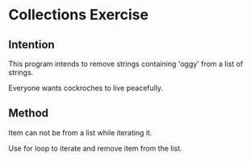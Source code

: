 # Collections Exercise

## Intention

This program intends to remove strings containing 'oggy' from a list of strings.

Everyone wants cockroches to live peacefully.

## Method

Item can not be from a list while iterating it.

Use for loop to iterate and remove item from the list.

